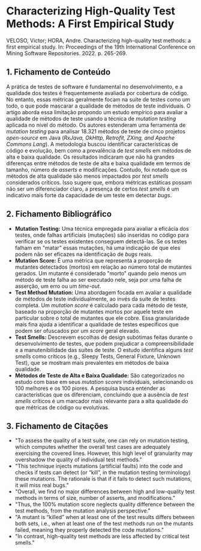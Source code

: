 # Characterizing High-Quality Test Methods: A First Empirical Study

VELOSO, Victor; HORA, Andre. Characterizing high-quality test methods: a first empirical study. In: Proceedings of the 19th International Conference on Mining Software Repositories. 2022. p. 265-269.

## 1. Fichamento de Conteúdo

A prática de testes de software é fundamental no desenvolvimento, e a qualidade dos testes é frequentemente avaliada por cobertura de código. No entanto, essas métricas geralmente focam na suíte de testes como um todo, o que pode mascarar a qualidade de métodos de teste individuais. O artigo aborda essa limitação propondo um estudo empírico para avaliar a qualidade de métodos de teste usando a técnica de *mutation testing* aplicada no nível do método. Os autores estenderam uma ferramenta de *mutation testing* para analisar 18.321 métodos de teste de cinco projetos *open-source* em Java (*RxJava, OkHttp, Retrofit, ZXing, and Apache Commons Lang*). A metodologia buscou identificar características de código e evolução, bem como a prevalência de *test smells* em métodos de alta e baixa qualidade. Os resultados indicaram que não há grandes diferenças entre métodos de teste de alta e baixa qualidade em termos de tamanho, número de *asserts* e modificações. Contudo, foi notado que os métodos de alta qualidade são menos impactados por *test smells* considerados críticos. Isso sugere que, embora métricas estáticas possam não ser um diferenciador claro, a presença de certos *test smells* é um indicativo mais forte da capacidade de um teste em detectar *bugs*.

## 2. Fichamento Bibliográfico

* **Mutation Testing:** Uma técnica empregada para avaliar a eficácia dos testes, onde falhas artificiais (mutações) são inseridas no código para verificar se os testes existentes conseguem detectá-las. Se os testes falham em "matar" essas mutações, há uma indicação de que eles podem não ser eficazes na identificação de *bugs* reais.
* **Mutation Score:** É uma métrica que representa a proporção de mutantes detectados (mortos) em relação ao número total de mutantes gerados. Um mutante é considerado "morto" quando pelo menos um método de teste falha ao ser executado nele, seja por uma falha de asserção, um erro ou um *time-out*.
* **Test Method Mutation:** Uma abordagem focada em avaliar a qualidade de métodos de teste individualmente, ao invés da suíte de testes completa. Um *mutation score* é calculado para cada método de teste, baseado na proporção de mutantes mortos por aquele teste em particular sobre o total de mutantes que ele cobre. Essa granularidade mais fina ajuda a identificar a qualidade de testes específicos que podem ser ofuscados por um *score* geral elevado.
* **Test Smells:** Descrevem escolhas de design subótimas feitas durante o desenvolvimento de testes, que podem prejudicar a compreensibilidade e a manutenibilidade das suítes de teste. O estudo identifica alguns *test smells* como críticos (e.g., Sleepy Tests, General Fixture, Unknown Test), que se mostram mais prevalentes em métodos de baixa qualidade.
* **Métodos de Teste de Alta e Baixa Qualidade:** São categorizados no estudo com base em seus *mutation scores* individuais, selecionando os 100 melhores e os 100 piores. A pesquisa busca entender as características que os diferenciam, concluindo que a ausência de *test smells* críticos é um marcador mais relevante para a alta qualidade do que métricas de código ou evolutivas.

## 3. Fichamento de Citações

* "To assess the quality of a test suite, one can rely on mutation testing, which computes whether the overall test cases are adequately exercising the covered lines. However, this high level of granularity may overshadow the quality of individual test methods."
* "This technique injects mutations (artificial faults) into the code and checks if tests can detect (or “kill”, in the mutation testing terminology) these mutations. The rationale is that if it fails to detect such mutations, it will miss real bugs."
* "Overall, we find no major differences between high and low-quality test methods in terms of size, number of asserts, and modifications."
* "Thus, the 100% mutation score neglects quality difference between the test methods, from the mutation analysis perspective."
* "A mutant is “killed” when at least one of the test results differs between both sets, i.e., when at least one of the test methods run on the mutants failed, meaning they properly detected the code mutations."
* "In contrast, high-quality test methods are less affected by critical test smells."
